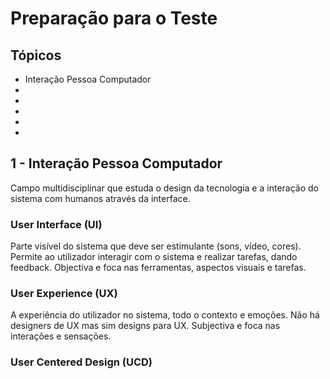 # Preparação para o Teste

## Tópicos

- Interação Pessoa Computador
- 
- 
- 
- 
- 

## 1 - Interação Pessoa Computador

Campo multidisciplinar que estuda o design da tecnologia e a interação do sistema com humanos através da interface.

### User Interface (UI)

Parte visível do sistema que deve ser estimulante (sons, vídeo, cores). Permite ao utilizador interagir com o sistema e realizar tarefas, dando feedback. Objectiva e foca nas ferramentas, aspectos visuais e tarefas.

### User Experience (UX)

A experiência do utilizador no sistema, todo o contexto e emoções. Não há designers de UX mas sim designs para UX. Subjectiva e foca nas interações e sensações.

### User Centered Design (UCD)

